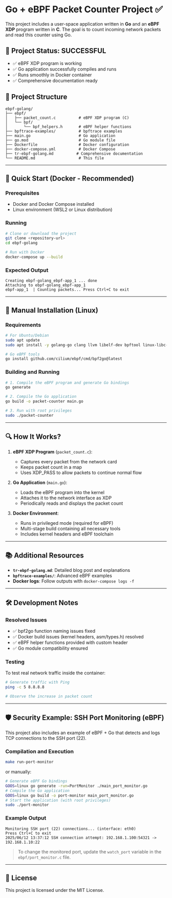 # Go + eBPF Packet Counter Project ✅

This project includes a user-space application written in **Go** and an **eBPF XDP** program written in **C**. The goal is to count incoming network packets and read this counter using Go.

## 🎯 Project Status: SUCCESSFUL
- ✅ eBPF XDP program is working
- ✅ Go application successfully compiles and runs  
- ✅ Runs smoothly in Docker container
- ✅ Comprehensive documentation ready

## 📁 Project Structure

```
ebpf-golang/
├── ebpf/
│   ├── packet_count.c          # eBPF XDP program (C)
│   └── bpf/
│       └── bpf_helpers.h       # eBPF helper functions
├── bpftrace-examples/          # bpftrace examples
├── main.go                     # Go application
├── go.mod                      # Go module file
├── Dockerfile                  # Docker configuration
├── docker-compose.yml          # Docker Compose
├── tr-ebpf-golang.md          # Comprehensive documentation
└── README.md                   # This file
```

---

## 🚀 Quick Start (Docker - Recommended)

### Prerequisites
- Docker and Docker Compose installed
- Linux environment (WSL2 or Linux distribution)

### Running
```bash
# Clone or download the project
git clone <repository-url>
cd ebpf-golang

# Run with Docker
docker-compose up --build
```

### Expected Output
```
Creating ebpf-golang_ebpf-app_1 ... done
Attaching to ebpf-golang_ebpf-app_1
ebpf-app_1  | Counting packets... Press Ctrl+C to exit
```

---

## 🔧 Manual Installation (Linux)

### Requirements
```bash
# For Ubuntu/Debian
sudo apt update
sudo apt install -y golang-go clang llvm libelf-dev bpftool linux-libc-dev

# Go eBPF tools
go install github.com/cilium/ebpf/cmd/bpf2go@latest
```

### Building and Running
```bash
# 1. Compile the eBPF program and generate Go bindings
go generate

# 2. Compile the Go application
go build -o packet-counter main.go

# 3. Run with root privileges
sudo ./packet-counter
```

---

## 🔍 How It Works?

1. **eBPF XDP Program** (`packet_count.c`):
   - Captures every packet from the network card
   - Keeps packet count in a map
   - Uses XDP_PASS to allow packets to continue normal flow

2. **Go Application** (`main.go`):
   - Loads the eBPF program into the kernel
   - Attaches it to the network interface as XDP
   - Periodically reads and displays the packet count

3. **Docker Environment**:
   - Runs in privileged mode (required for eBPF)
   - Multi-stage build containing all necessary tools
   - Includes kernel headers and eBPF toolchain

---

## 📚 Additional Resources

- **`tr-ebpf-golang.md`**: Detailed blog post and explanations
- **`bpftrace-examples/`**: Advanced eBPF examples
- **Docker logs**: Follow outputs with `docker-compose logs -f`

---

## 🛠️ Development Notes

### Resolved Issues
- ✅ bpf2go function naming issues fixed
- ✅ Docker build issues (kernel headers, asm/types.h) resolved  
- ✅ eBPF helper functions provided with custom header
- ✅ Go module compatibility ensured

### Testing
To test real network traffic inside the container:
```bash
# Generate traffic with Ping
ping -c 5 8.8.8.8

# Observe the increase in packet count
```

---

## 🛡️ Security Example: SSH Port Monitoring (eBPF)

This project also includes an example of eBPF + Go that detects and logs TCP connections to the SSH port (22).

### Compilation and Execution

```bash
make run-port-monitor
```
or manually:
```bash
# Generate eBPF Go bindings
GOOS=linux go generate -run=PortMonitor ./main_port_monitor.go
# Compile the Go application
GOOS=linux go build -o port-monitor main_port_monitor.go
# Start the application (with root privileges)
sudo ./port-monitor
```

### Example Output
```
Monitoring SSH port (22) connections... (interface: eth0)
Press Ctrl+C to exit
2025/06/12 13:37:12 SSH connection attempt: 192.168.1.100:54321 -> 192.168.1.10:22
```

> To change the monitored port, update the `watch_port` variable in the `ebpf/port_monitor.c` file.

---

## 📄 License

This project is licensed under the MIT License.
